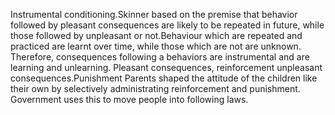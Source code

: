 Instrumental conditioning.Skinner based on the premise that behavior followed by pleasant consequences are likely to be repeated in future, while those followed by unpleasant or not.Behaviour which are repeated and practiced are learnt over time, while those which are not are unknown. Therefore, consequences following a behaviors are instrumental and are learning and unlearning. Pleasant consequences, reinforcement unpleasant consequences.Punishment Parents shaped the attitude of the children like their own by selectively administrating reinforcement and punishment. Government uses this to move people into following laws.